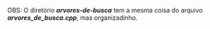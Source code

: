OBS: O diretório ___arvores-de-busca___ tem a mesma coisa do arquivo ___arvores_de_busca.cpp___, mas organizadinho.